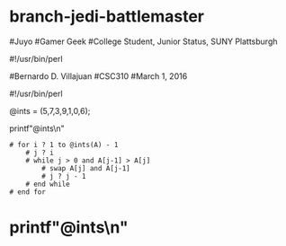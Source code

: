 # branch-jedi-battlemaster
#Juyo
#Gamer Geek
#College Student, Junior Status, SUNY Plattsburgh

#!/usr/bin/perl

#Bernardo D. Villajuan
#CSC310
#March 1, 2016

#!/usr/bin/perl

@ints = (5,7,3,9,1,0,6);

printf"@ints\n"

	# for i ? 1 to @ints(A) - 1
		# j ? i
		# while j > 0 and A[j-1] > A[j]
			# swap A[j] and A[j-1]
			# j ? j - 1
		# end while
	# end for

# printf"@ints\n"	



